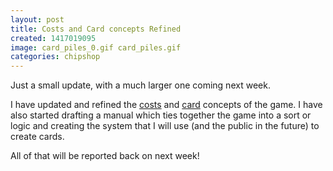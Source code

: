 ```yaml
---
layout: post
title: Costs and Card concepts Refined
created: 1417019095
image: card_piles_0.gif card_piles.gif
categories: chipshop
---
```



Just a small update, with a much larger one coming next week.

I have updated and&nbsp;refined&nbsp;the <a href="/manual/costs">costs</a> and <a href="/manual/cards">card</a> concepts of the game. I have also started drafting a manual which ties together the game into a sort or logic and creating the system that I will use (and the public in&nbsp;the&nbsp;future) to create&nbsp;cards.

All of that will be reported back on next week!
